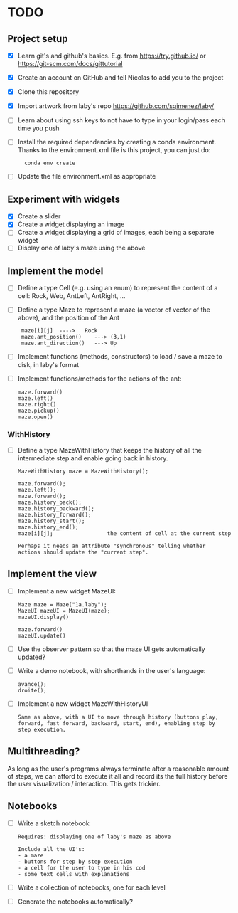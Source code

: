 # TODO

## Project setup

- [x] Learn git's and github's basics.
      E.g. from https://try.github.io/ or https://git-scm.com/docs/gittutorial
- [x] Create an account on GitHub and tell Nicolas to add you to the project
- [x] Clone this repository
- [x] Import artwork from laby's repo https://github.com/sgimenez/laby/
- [ ] Learn about using ssh keys to not have to type in your
      login/pass each time you push
- [ ] Install the required dependencies by creating a conda environment.
      Thanks to the environment.xml file is this project, you can just do:

        conda env create

- [ ] Update the file environment.xml as appropriate

## Experiment with widgets

- [x] Create a slider
- [x] Create a widget displaying an image
- [ ] Create a widget displaying a grid of images, each being a separate widget
- [ ] Display one of laby's maze using the above

## Implement the model

- [ ] Define a type Cell (e.g. using an enum) to represent the content
      of a cell: Rock, Web, AntLeft, AntRight, ...

- [ ] Define a type Maze to represent a maze (a vector of vector of
      the above), and the position of the Ant

       maze[i][j]  ---->   Rock
       maze.ant_position()    ---> (3,1)
       maze.ant_direction()   ---> Up

- [ ] Implement functions (methods, constructors) to load / save a
      maze to disk, in laby's format

- [ ] Implement functions/methods for the actions of the ant: 

      maze.forward()
      maze.left()
      maze.right()
      maze.pickup()
      maze.open()

### WithHistory

- [ ] Define a type MazeWithHistory that keeps the history of all the
      intermediate step and enable going back in history.

      MazeWithHistory maze = MazeWithHistory();

      maze.forward();
      maze.left();
      maze.forward();
      maze.history_back();
      maze.history_backward();
      maze.history_forward();
      maze.history_start();
      maze.history_end();
      maze[i][j];                 the content of cell at the current step

      Perhaps it needs an attribute "synchronous" telling whether
      actions should update the "current step".

## Implement the view

- [ ] Implement a new widget MazeUI:

      Maze maze = Maze("1a.laby");
      MazeUI mazeUI = MazeUI(maze);
      mazeUI.display()

      maze.forward()
      mazeUI.update()

- [ ] Use the observer pattern so that the maze UI gets automatically
      updated?

- [ ] Write a demo notebook, with shorthands in the user's language:

      avance();
      droite();


- [ ] Implement a new widget MazeWithHistoryUI

      Same as above, with a UI to move through history (buttons play,
      forward, fast forward, backward, start, end), enabling step by
      step execution.

## Multithreading?

As long as the user's programs always terminate after a reasonable
amount of steps, we can afford to execute it all and record its the
full history before the user visualization / interaction. This gets
trickier.

## Notebooks

- [ ] Write a sketch notebook

      Requires: displaying one of laby's maze as above

      Include all the UI's:
      - a maze
      - buttons for step by step execution
      - a cell for the user to type in his cod
      - some text cells with explanations

- [ ] Write a collection of notebooks, one for each level
- [ ] Generate the notebooks automatically?
